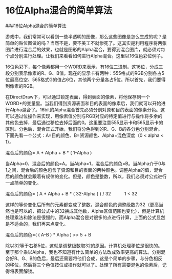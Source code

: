 # 16位Alpha混合的简单算法

###16位Alpha混合的简单算法

游戏中，我们常常可以看到一些半透明的图像，那么这些图像是怎么生成的呢？是简单的贴位图做的吗？当然不是，要不美工不就惨死了。这其实是利用程序将两张图片进行混合后的效果，也就是图形的Alpha混合，要得到混合图片，就必须对每个点分别进行处理。让我们来看看如何进行Alpha混合。这里以16位色彩位例子。

16位色彩下，每个像素都用一个WORD来表示，有16位二进制。这16位，分成三段分别表示像素的R、G、B值。现在的显示卡有两种：555格式的RGB分别各占5位最高位空、565格式G的值占6位，其他两个分量各占5位。所以首先，我们要得到像素的RGB。

在DirectDraw下，可以通过锁定表面，得到表面的像素，将他保存到一个WORD\*的变量里。当我们得到资源表面和目的表面的像素后，我们就可以开始进行Alpha混合了。16bit的Alpha混合首先必须分别对原和目的表面的像素分色。这可以通过位操作来实现，用像素值分别与RGB对应的特定值进行与操作将多余的其他色去掉，最后通过移位去掉后面的0。这里要注意555显示卡和565显示卡的区别。分色后，混合正式开始，我们将分色得到的R、G、B的各分色分别混合。下面先看一个公式：A=目的颜色、B=资源颜色、Alpha=混色深度（0 < alpha < 1）。

混合后的颜色= A \* Alpha + B \* ( 1-Alpha )

当Alpha=0，混合后的颜色=A。当Alpha=1，混合后的颜色=B。当Alpha介于0与1之间，混合后的颜色包含了资源和目的表面的两种颜色。调整Alpha的值，混合后的颜色就会跟着有规律的变化。但是，颜色是整数，所以，我们必须对公式进行一点简单的变化。

混合后的颜色= ( A \* Alpha + B \* ( 32-Alpha ) ) / 32　　　1 < 32

这样的等价变化后所有的元素都变成了整数，混合颜色的调整级数为32（更高当然也是可以的，把公式中的32换成其他数，Alpha区值范围也变化），但是计算机处理乘法和除法是很慢的，而Alpha混合是对很多的点进行计算，上面的公式显然是不适合的，我们再来点变化。

混合后的颜色=( ( A-B ) \* Alpha ) >> 5 + B

除以32等于右移5位，这就是调整级数取32的原因。计算机处理移位是很快的。至于那个乘以Alpha，我也不知道有什么简单的方法改成效率更高的算法。分别混合好R、G、B的色后，最后还需要将他们合成，这是个简单的步骤，与分色相反的移位，然后将三个色值按位或操作就可以了。处理了所有需要混色的像素后，记得将表面解锁。